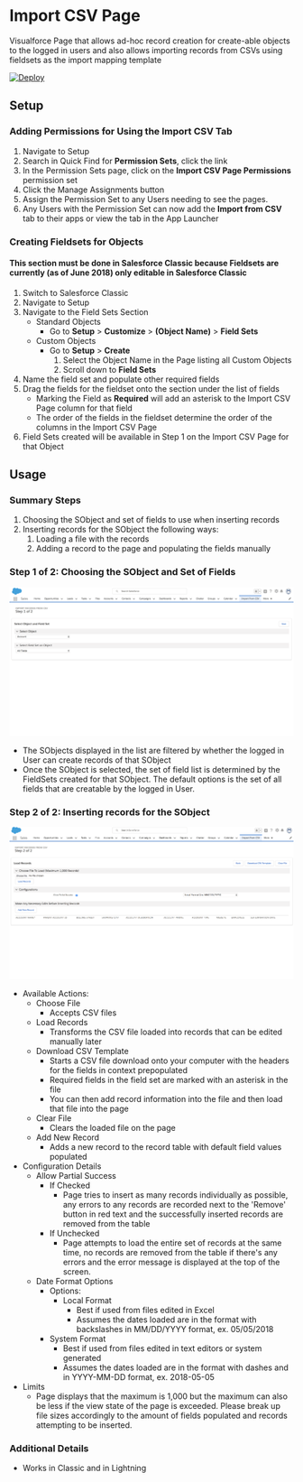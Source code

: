 # Import CSV Page

Visualforce Page that allows ad-hoc record creation for create-able objects to the logged in users and also allows importing records from CSVs using fieldsets as the import mapping template

[![Deploy](https://raw.githubusercontent.com/afawcett/githubsfdeploy/master/deploy.png)](https://githubsfdeploy.herokuapp.com/?owner=nhelterbrand&repo=sfdc-import-csv-page)

## Setup

### Adding Permissions for Using the Import CSV Tab

1. Navigate to Setup
2. Search in Quick Find for **Permission Sets**, click the link
3. In the Permission Sets page, click on the **Import CSV Page Permissions** permission set
4. Click the Manage Assignments button
5. Assign the Permission Set to any Users needing to see the pages.
6. Any Users with the Permission Set can now add the **Import from CSV** tab to their apps or view the tab in the App Launcher

### Creating Fieldsets for Objects

#### This section must be done in Salesforce Classic because Fieldsets are currently (as of June 2018) only editable in Salesforce Classic

1. Switch to Salesforce Classic
2. Navigate to Setup
3. Navigate to the Field Sets Section
    * Standard Objects
        * Go to **Setup** > **Customize** > **(Object Name)** > **Field Sets**
    * Custom Objects
        * Go to **Setup** > **Create**
            1. Select the Object Name in the Page listing all Custom Objects
            2. Scroll down to **Field Sets**
4. Name the field set and populate other required fields
5. Drag the fields for the fieldset onto the section under the list of fields
    * Marking the Field as **Required** will add an asterisk to the Import CSV Page column for that field
    * The order of the fields in the fieldset determine the order of the columns in the Import CSV Page
6. Field Sets created will be available in Step 1 on the Import CSV Page for that Object

## Usage

### Summary Steps

1. Choosing the SObject and set of fields to use when inserting records
2. Inserting records for the SObject the following ways:
    1. Loading a file with the records
    2. Adding a record to the page and populating the fields manually

### Step 1 of 2: Choosing the SObject and Set of Fields

![Step 1 of 2](docs/images/Import_Records_From_CSV_Step1of2.png)

* The SObjects displayed in the list are filtered by whether the logged in User can create records of that SObject
* Once the SObject is selected, the set of field list is determined by the FieldSets created for that SObject. The default options is the set of all fields that are creatable by the logged in User.

### Step 2 of 2: Inserting records for the SObject

![Step 2 of 2](docs/images/Import_Records_From_CSV_Step2of2.png)

* Available Actions:
    * Choose File
        * Accepts CSV files
    * Load Records
        * Transforms the CSV file loaded into records that can be edited manually later
    * Download CSV Template
        * Starts a CSV file download onto your computer with the headers for the fields in context prepopulated
        * Required fields in the field set are marked with an asterisk in the file
        * You can then add record information into the file and then load that file into the page
    * Clear File
        * Clears the loaded file on the page
    * Add New Record
        * Adds a new record to the record table with default field values populated
* Configuration Details
    * Allow Partial Success
        * If Checked
            * Page tries to insert as many records individually as possible, any errors to any records are recorded next to the 'Remove' button in red text and the successfully inserted records are removed from the table
        * If Unchecked
            * Page attempts to load the entire set of records at the same time, no records are removed from the table if there's any errors and the error message is displayed at the top of the screen.
    * Date Format Options
        * Options:
            * Local Format
                * Best if used from files edited in Excel
                * Assumes the dates loaded are in the format with backslashes in MM/DD/YYYY format, ex. 05/05/2018
        * System Format
            * Best if used from files edited in text editors or system generated
            * Assumes the dates loaded are in the format with dashes and in YYYY-MM-DD format, ex. 2018-05-05
* Limits
    * Page displays that the maximum is 1,000 but the maximum can also be less if the view state of the page is exceeded. Please break up file sizes accordingly to the amount of fields populated and records attempting to be inserted.

### Additional Details

* Works in Classic and in Lightning
